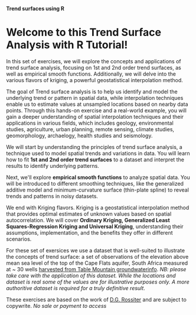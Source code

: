 **Trend surfaces using R**

# Welcome to this Trend Surface Analysis with R Tutorial! 

In this set of exercises, we will explore the concepts and applications of trend surface analysis, focusing on 1st and 2nd order trend surfaces, as well as empirical smooth functions. Additionally, we will delve into the various flavors of kriging, a powerful geostatistical interpolation method.

The goal of Trend surface analysis is to help us identify and model the underlying trend or pattern in spatial data, while interpolation techniques enable us to estimate values at unsampled locations based on nearby data points. Through this hands-on exercise and a real-world example, you will gain a deeper understanding of spatial interpolation techniques and their applications in various fields, which includes geology, environmental studies, agriculture, urban planning, remote sensing, climate studies, geomorphology, archaelogy, health studies and seismology.

We will start by understanding the principles of trend surface analysis, a technique used to model spatial trends and variations in data. You will learn how to fit **1st and 2nd order trend surfaces** to a dataset and interpret the results to identify underlying patterns.

Next, we'll explore **empirical smooth functions** to analyze spatial data. You will be introduced to different smoothing techniques, like the generalized additive model and minimum-curvature surface (thin-plate spline) to reveal trends and patterns in noisy datasets.

We end with Kriging flavors. Kriging is a geostatistical interpolation method that provides optimal estimates of unknown values based on spatial autocorrelation. We will cover **Ordinary Kriging, Generalized Least Squares-Regression Kriging and Universal Kriging**, understanding their assumptions, implementation, and the benefits they offer in different scenarios.

For these set of exersices we use a dataset that is well-suited to illustrate the concepts of trend surface: a set of observations of the elevation above mean sea level of the top of the Cape Flats aquifer, South Africa measured at ~ 30 wells [harvested from Table Mountain groundwaterinfo](https://tablemountain.groundwaterinfo.africa/index.php/view/map/?repository=tmwsa&project=1_water_source_areas). _NB: please take care with the application of this dataset. While the locations and dataset is real some of the values are for illustrative purposes only. A more authoritive dataset is required for a truly definitive result_.  

These exercises are based on the work of [D.G. Rossiter](https://cals.cornell.edu/david-rossiter) and are subject to copywrite. _No sale or payment to access_

